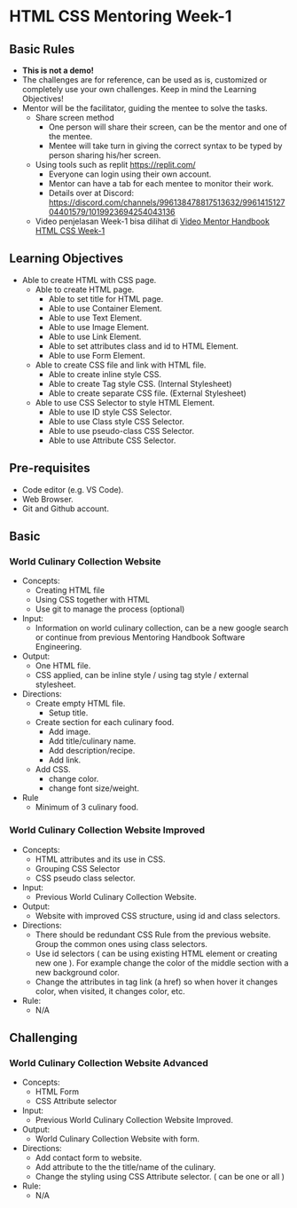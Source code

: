# HTML CSS Mentoring Week-1

## Basic Rules
- **This is not a demo!**
- The challenges are for reference, can be used as is, customized or completely use your own challenges. Keep in mind the Learning Objectives!
- Mentor will be the facilitator, guiding the mentee to solve the tasks.
  - Share screen method
    - One person will share their screen, can be the mentor and one of the mentee.
    - Mentee will take turn in giving the correct syntax to be typed by person sharing his/her screen.
  - Using tools such as replit https://replit.com/
    - Everyone can login using their own account.
    - Mentor can have a tab for each mentee to monitor their work.
    - Details over at Discord: https://discord.com/channels/996138478817513632/996141512704401579/1019923694254043136
  - Video penjelasan Week-1 bisa dilihat di [Video Mentor Handbook HTML CSS Week-1](https://drive.google.com/file/d/1a_1rroYH3VFTzNXH3wcVqnPoWzOOx1C1/view?usp=sharing)

## Learning Objectives

- Able to create HTML with CSS page.
  - Able to create HTML page.
    - Able to set title for HTML page.
    - Able to use Container Element.
    - Able to use Text Element.
    - Able to use Image Element.
    - Able to use Link Element.
    - Able to set attributes class and id to HTML Element.
    - Able to use Form Element.
  - Able to create CSS file and link with HTML file.
    - Able to create inline style CSS.
    - Able to create Tag style CSS. (Internal Stylesheet)
    - Able to create separate CSS file. (External Stylesheet)
  - Able to use CSS Selector to style HTML Element.
    - Able to use ID style CSS Selector.
    - Able to use Class style CSS Selector.
    - Able to use pseudo-class CSS Selector.
    - Able to use Attribute CSS Selector.

## Pre-requisites

- Code editor (e.g. VS Code).
- Web Browser.
- Git and Github account.

## Basic

### World Culinary Collection Website
- Concepts: 
  - Creating HTML file
  - Using CSS together with HTML
  - Use git to manage the process (optional)
- Input: 
  - Information on world culinary collection, can be a new google search or continue from previous Mentoring Handbook Software Engineering.
- Output:
  - One HTML file.
  - CSS applied, can be inline style / using tag style / external stylesheet.
- Directions: 
  - Create empty HTML file.
    - Setup title.
  - Create section for each culinary food.
    - Add image.
    - Add title/culinary name.
    - Add description/recipe.
    - Add link.
  - Add CSS.
    - change color.
    - change font size/weight.
- Rule
  - Minimum of 3 culinary food.

### World Culinary Collection Website Improved
- Concepts: 
  - HTML attributes and its use in CSS.
  - Grouping CSS Selector
  - CSS pseudo class selector.
- Input: 
  - Previous World Culinary Collection Website.
- Output: 
  - Website with improved CSS structure, using id and class selectors.
- Directions:
  - There should be redundant CSS Rule from the previous website. Group the common ones using class selectors.
  - Use id selectors ( can be using existing HTML element or creating new one ). For example change the color of the middle section with a new background color.
  - Change the attributes in tag link (a href) so when hover it changes color, when visited, it changes color, etc.
- Rule:
  - N/A

## Challenging

### World Culinary Collection Website Advanced
- Concepts: 
  - HTML Form
  - CSS Attribute selector
- Input: 
  - Previous World Culinary Collection Website Improved.
- Output:
  - World Culinary Collection Website with form.
- Directions:
  - Add contact form to website.
  - Add attribute to the the title/name of the culinary.
  - Change the styling using CSS Attribute selector. ( can be one or all )
- Rule:
  - N/A
